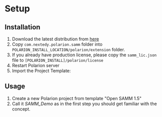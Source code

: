 # Setup

## Installation

	
1.  Download the latest distribution from [here](https://nextedy.github.io/samm/download/samm.zip)
2.  Copy `com.nextedy.polarion.samm` folder into `POLARION_INSTALL_LOCATION/polarion/extension` folder.
3.  If you already have production license, please copy the `samm_lic.json` file to `[POLARION_INSTALL]/polarion/license`
4.  Restart Polarion server
5.  Import the Project Template:
 

## Usage

1. Create a new Polarion project from template "Open SAMM 1.5"
2. Call it *SAMM_Demo* as in the first step you should get familiar with the concept.



